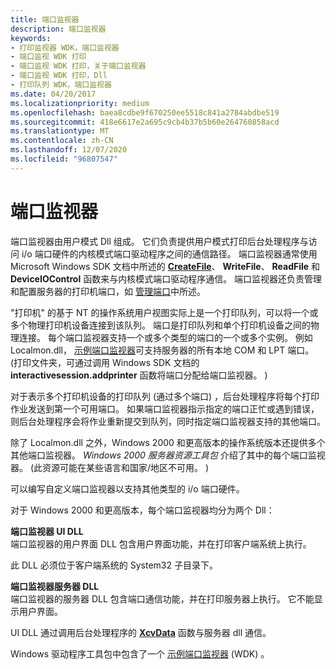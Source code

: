 ```yaml
---
title: 端口监视器
description: 端口监视器
keywords:
- 打印监视器 WDK，端口监视器
- 端口监视 WDK 打印
- 端口监视 WDK 打印，关于端口监视器
- 端口监视 WDK 打印，Dll
- 打印队列 WDK，端口监视器
ms.date: 04/20/2017
ms.localizationpriority: medium
ms.openlocfilehash: baea8cdbe9f670250ee5518c841a2784abdbe519
ms.sourcegitcommit: 418e6617e2a695c9cb4b37b5b60e264760858acd
ms.translationtype: MT
ms.contentlocale: zh-CN
ms.lasthandoff: 12/07/2020
ms.locfileid: "96807547"
---
```

# <a name="port-monitors"></a>端口监视器





端口监视器由用户模式 Dll 组成。 它们负责提供用户模式打印后台处理程序与访问 i/o 端口硬件的内核模式端口驱动程序之间的通信路径。 端口监视器通常使用 Microsoft Windows SDK 文档中所述的 [**CreateFile**](/windows/win32/api/fileapi/nf-fileapi-createfilea)、 **WriteFile**、 **ReadFile** 和 **DeviceIOControl** 函数来与内核模式端口驱动程序通信。 端口监视器还负责管理和配置服务器的打印机端口，如 [管理端口](managing-a-port.md)中所述。

"打印机" 的基于 NT 的操作系统用户视图实际上是一个打印队列，可以将一个或多个物理打印机设备连接到该队列。 端口是打印队列和单个打印机设备之间的物理连接。 每个端口监视器支持一个或多个类型的端口的一个或多个实例。 例如 Localmon.dll， [示例端口监视器](sample-port-monitor.md)可支持服务器的所有本地 COM 和 LPT 端口。  (打印文件夹，可通过调用 Windows SDK 文档的 **interactivesession.addprinter** 函数将端口分配给端口监视器。 ) 

对于表示多个打印机设备的打印队列 (通过多个端口) ，后台处理程序将每个打印作业发送到第一个可用端口。 如果端口监视器指示指定的端口正忙或遇到错误，则后台处理程序会将作业重新提交到队列，同时指定端口监视器支持的其他端口。

除了 Localmon.dll 之外，Windows 2000 和更高版本的操作系统版本还提供多个其他端口监视器。 *Windows 2000 服务器资源工具包* 介绍了其中的每个端口监视器。  (此资源可能在某些语言和国家/地区不可用。 ) 

可以编写自定义端口监视器以支持其他类型的 i/o 端口硬件。

对于 Windows 2000 和更高版本，每个端口监视器均分为两个 Dll：

<a href="" id="port-monitor-ui-dll-"></a>**端口监视器 UI DLL**   
端口监视器的用户界面 DLL 包含用户界面功能，并在打印客户端系统上执行。

此 DLL 必须位于客户端系统的 System32 子目录下。

<a href="" id="port-monitor-server-dll-"></a>**端口监视器服务器 DLL**   
端口监视器的服务器 DLL 包含端口通信功能，并在打印服务器上执行。 它不能显示用户界面。

UI DLL 通过调用后台处理程序的 [**XcvData**](/previous-versions/ff564255(v=vs.85)) 函数与服务器 dll 通信。

Windows 驱动程序工具包中包含了一个 [示例端口监视器](sample-port-monitor.md) (WDK) 。

 


